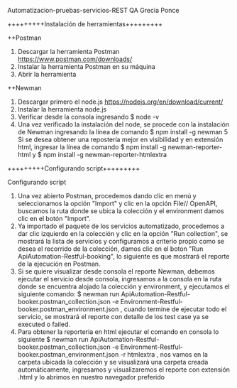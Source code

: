 Automatizacion-pruebas-servicios-REST
QA Grecia Ponce


+++++++++Instalación de herramientas+++++++++

++Postman

1. Descargar la herramienta Postman https://www.postman.com/downloads/
2. Instalar la herramienta Postman en su máquina
3. Abrir la herramienta


++Newman

1. Descargar primero el node.js https://nodejs.org/en/download/current/
2. Instalar la herramienta node.js
3. Verificar desde la consola ingresando $ node -v
4. Una vez verificado la instalación del node, se procede con la instalación de Newman
ingresando la línea de comando $ npm install -g newman
5 Si se desea obtener una repostería mejor en visibilidad y en extensión html, ingresar la línea de comando
$ npm install -g newman-reporter-html y $ npm install -g newman-reporter-htmlextra

+++++++++Configurando script+++++++++

Configurando script

1. Una vez abierto Postman, procedemos dando clic en menú y seleccionamos la opción "Import" y clic en la opción File// OpenAPI, buscamos la ruta donde se ubica la colección y el environment
damos clic en el botón "Import".
2. Ya importado el paquete de los servicios automatizado, procedemos a dar clic izquierdo en la colección y clic en la opción "Run collection", se mostrará la 
lista de servicios y configuramos a criterio propio como se desea el recorrido de la colección, damos clic en el boton "Run ApiAutomation-Restful-booking", lo siguiente
es que mostrará el reporte de la ejecución en Postman.
3. Si se quiere visualizar desde consola el reporte Newman, debemos ejecutar el servicio desde consola, ingresamos a la consola en la ruta donde se encuentra alojado la colección y environment, y 
ejecutamos el siguiente comando: $ newman run ApiAutomation-Restful-booker.postman_collection.json -e Environment-Restful-booker.postman_environment.json ,
cuando termine de ejecutar todo el servicio, se mostrará el reporte con detalle de los test case ya se executed o failed.
4. Para obtener la reporteria en html ejecutar el comando en consola lo siguiente $ newman run ApiAutomation-Restful-booker.postman_collection.json -e Environment-Restful-booker.postman_environment.json -r htmlextra , nos
vamos en la carpeta ubicada la colección y se visualizará una carpeta creada automáticamente, ingresamos y visualizaremos el reporte con extensión .html y lo abrimos en nuestro navegador preferido